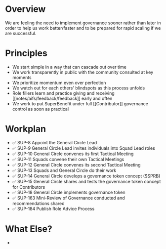 # Overview
We are feeling the need to implement governance sooner rather than later in order to help us work better/faster and to be prepared for rapid scaling if we are successful.
# Principles
- We start simple in a way that can cascade out over time
- We work transparently in public with the community consulted at key moments
- We prioritize momentum even over perfection
- We watch out for each others' blindspots as this process unfolds
- Role fillers learn and practice giving and receiving [[notes/aifs/feedback/feedback]] early and often
- We work to put SuperBenefit under full [[Contributor]] governance control as soon as practical

# Workplan
- ✅ SUP-8 Appoint the General Circle Lead
- ✅ SUP-9 General Circle Lead invites individuals into Squad Lead roles
- ✅ SUP-10 General Circle convenes its first Tactical Meeting
- ✅ SUP-11 Squads convene their own Tactical Meetings 
- ✅ SUP-12 General Circle convenes its second Tactical Meeting
- ✅ SUP-13 Squads and General Circle do their work
- ✅ SUP-14 General Circle develops a governance token concept ($SPRB)
- ✅ SUP-15 General Circle shares and tests the governance token concept for Contributors
- ✅ SUP-18 General Circle implements governance token
- ✅ SUP-163 Mini-Review of Governance conducted and recommendations shared
- ✅ SUP-184 Publish Role Advice Process

# What Else?
- 

